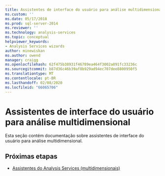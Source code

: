 ```yaml
---
title: Assistentes de interface do usuário para análise multidimensional | Microsoft Docs
ms.custom: ''
ms.date: 05/17/2018
ms.prod: sql-server-2014
ms.reviewer: ''
ms.technology: analysis-services
ms.topic: conceptual
helpviewer_keywords:
- Analysis Services wizards
author: minewiskan
ms.author: owend
manager: craigg
ms.openlocfilehash: 62f475b38931f46789ea464f3002a891fc33236c
ms.sourcegitcommit: b87d36c46b39af8b929ad94ec707dee8800950f5
ms.translationtype: MT
ms.contentlocale: pt-BR
ms.lasthandoff: 02/08/2020
ms.locfileid: "66065706"
---
```

# <a name="ui-wizards-for-multidimensional-analysis"></a>Assistentes de interface do usuário para análise multidimensional

Esta seção contém documentação sobre assistentes de interface do usuário para análise multidimensional.

## <a name="next-steps"></a>Próximas etapas

- [Assistentes do Analysis Services (multidimensionais)](../analysis-services-wizards-multidimensional-data.md)

